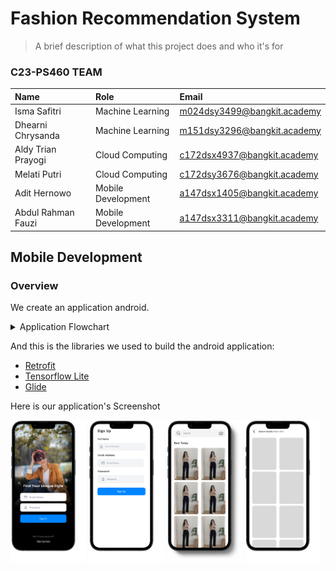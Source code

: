 # Fashion Recommendation System
> A brief description of what this project does and who it's for

### C23-PS460 TEAM
| Name | Role     | Email                |
| :-------- | :------- | :------------------------- |
| Isma Safitri | Machine Learning | m024dsy3499@bangkit.academy |
|  Dhearni Chrysanda| Machine Learning | m151dsy3296@bangkit.academy |
| Aldy Trian Prayogi | Cloud Computing | c172dsx4937@bangkit.academy |
| Melati Putri | Cloud Computing | c172dsy3676@bangkit.academy |
| Adit Hernowo | Mobile Development | a147dsx1405@bangkit.academy |
| Abdul Rahman Fauzi | Mobile Development | a147dsx3311@bangkit.academy |

## Mobile Development

### Overview

We create an application android.

<details>
  <summary>Application Flowchart</summary>
  <img src="https://github.com/bloodyscar/Fashion-Day/blob/main/Media/Flowchart.png"/>
</details>

And this is the libraries we used to build the android application:
* [Retrofit](https://square.github.io/retrofit/)
* [Tensorflow Lite](https://www.tensorflow.org/lite)
* [Glide](https://bumptech.github.io/glide/)


Here is our application's Screenshot
<p float="left">
  <img src="https://github.com/bloodyscar/Fashion-Day/blob/main/Media/Login%20Page.png" width="24%" />
  <img src="https://github.com/bloodyscar/Fashion-Day/blob/main/Media/Register%20Pages.png" width="24%" /> 
  <img src="https://github.com/bloodyscar/Fashion-Day/blob/main/Media/Home%20Page.png" width="24%" /> 
  <img src="https://github.com/bloodyscar/Fashion-Day/blob/main/Media/Search%20Page.png" width="24%" /> 
</p>

